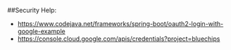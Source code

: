 ##Security Help:
- https://www.codejava.net/frameworks/spring-boot/oauth2-login-with-google-example
- https://console.cloud.google.com/apis/credentials?project=bluechips
